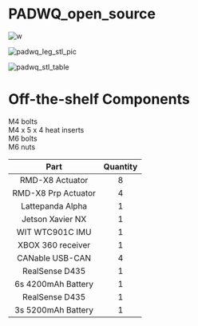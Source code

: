 # PADWQ_open_source

![w](https://user-images.githubusercontent.com/70566285/125389926-f228c300-e3dc-11eb-9061-e656afe31f64.gif)

![padwq_leg_stl_pic](https://user-images.githubusercontent.com/70566285/125389858-d3c2c780-e3dc-11eb-803d-d5112645f65b.PNG)

![padwq_stl_table](https://user-images.githubusercontent.com/70566285/125389885-e0472000-e3dc-11eb-81fe-fc685181a80e.PNG)

# Off-the-shelf Components

M4 bolts  
M4 x 5 x 4 heat inserts  
M6 bolts  
M6 nuts  

| Part | Quantity |
| :---: | :---: | 
|RMD-X8 Actuator |8 |
|RMD-X8 Prp Actuator |4 | 
|Lattepanda Alpha|1 | 
|Jetson Xavier NX |1 | 
|WIT WTC901C IMU |1 | 
|XBOX 360 receiver|1 |  
|CANable USB-CAN |4|   
|RealSense D435|1|   
|6s 4200mAh Battery |1 |   
|RealSense D435|1|   
|3s 5200mAh Battery |1|   
